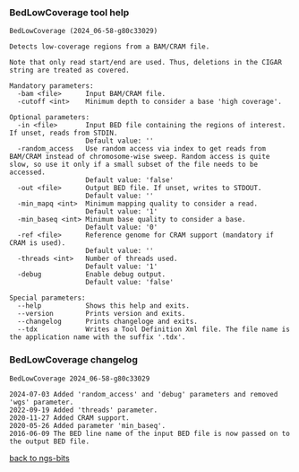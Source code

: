 ### BedLowCoverage tool help
	BedLowCoverage (2024_06-58-g80c33029)
	
	Detects low-coverage regions from a BAM/CRAM file.
	
	Note that only read start/end are used. Thus, deletions in the CIGAR string are treated as covered.
	
	Mandatory parameters:
	  -bam <file>      Input BAM/CRAM file.
	  -cutoff <int>    Minimum depth to consider a base 'high coverage'.
	
	Optional parameters:
	  -in <file>       Input BED file containing the regions of interest. If unset, reads from STDIN.
	                   Default value: ''
	  -random_access   Use random access via index to get reads from BAM/CRAM instead of chromosome-wise sweep. Random access is quite slow, so use it only if a small subset of the file needs to be accessed.
	                   Default value: 'false'
	  -out <file>      Output BED file. If unset, writes to STDOUT.
	                   Default value: ''
	  -min_mapq <int>  Minimum mapping quality to consider a read.
	                   Default value: '1'
	  -min_baseq <int> Minimum base quality to consider a base.
	                   Default value: '0'
	  -ref <file>      Reference genome for CRAM support (mandatory if CRAM is used).
	                   Default value: ''
	  -threads <int>   Number of threads used.
	                   Default value: '1'
	  -debug           Enable debug output.
	                   Default value: 'false'
	
	Special parameters:
	  --help           Shows this help and exits.
	  --version        Prints version and exits.
	  --changelog      Prints changeloge and exits.
	  --tdx            Writes a Tool Definition Xml file. The file name is the application name with the suffix '.tdx'.
	
### BedLowCoverage changelog
	BedLowCoverage 2024_06-58-g80c33029
	
	2024-07-03 Added 'random_access' and 'debug' parameters and removed 'wgs' parameter.
	2022-09-19 Added 'threads' parameter.
	2020-11-27 Added CRAM support.
	2020-05-26 Added parameter 'min_baseq'.
	2016-06-09 The BED line name of the input BED file is now passed on to the output BED file.
[back to ngs-bits](https://github.com/imgag/ngs-bits)